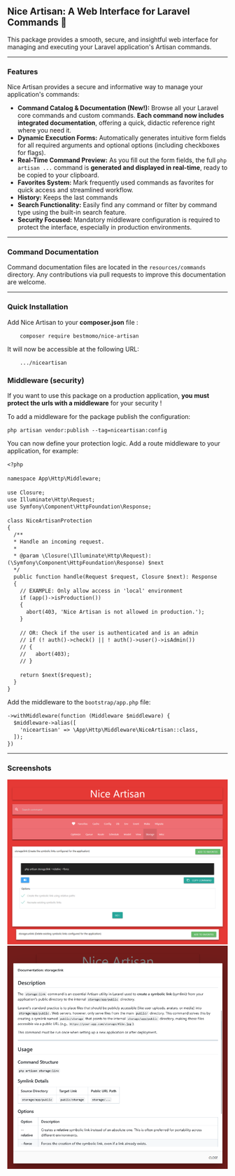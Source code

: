 ## Nice Artisan: A Web Interface for Laravel Commands 🚀 ##

This package provides a smooth, secure, and insightful web interface for managing and executing your Laravel application's Artisan commands.

---

### Features

Nice Artisan provides a secure and informative way to manage your application's commands:

* **Command Catalog & Documentation (New!):** Browse all your Laravel core commands and custom commands. **Each command now includes integrated documentation**, offering a quick, didactic reference right where you need it.
* **Dynamic Execution Forms:** Automatically generates intuitive form fields for all required arguments and optional options (including checkboxes for flags).
* **Real-Time Command Preview:** As you fill out the form fields, the full `php artisan ...` command is **generated and displayed in real-time**, ready to be copied to your clipboard.
* **Favorites System:** Mark frequently used commands as favorites for quick access and streamlined workflow.
* **History:** Keeps the last commands
* **Search Functionality:** Easily find any command or filter by command type using the built-in search feature.
* **Security Focused:** Mandatory middleware configuration is required to protect the interface, especially in production environments.

---

### Command Documentation ###

Command documentation files are located in the `resources/commands` directory. Any contributions via pull requests to improve this documentation are welcome.

---

### Quick Installation ###

Add Nice Artisan to your **composer.json** file :
```
    composer require bestmomo/nice-artisan
```

It will now be accessible at the following URL:
```
    .../niceartisan
```

### Middleware (security) ###

If you want to use this package on a production application, **you must protect the urls with a middleware** for your security !

To add a middleware for the package publish the configuration:
```
php artisan vendor:publish --tag=niceartisan:config
```

You can now define your protection logic. Add a route middleware to your application, for example:

```
<?php

namespace App\Http\Middleware;

use Closure;
use Illuminate\Http\Request;
use Symfony\Component\HttpFoundation\Response;  

class NiceArtisanProtection
{
  /**
  * Handle an incoming request.
  *
  * @param \Closure(\Illuminate\Http\Request): (\Symfony\Component\HttpFoundation\Response) $next
  */
  public function handle(Request $request, Closure $next): Response
  {
    // EXAMPLE: Only allow access in 'local' environment
    if (app()->isProduction()) 
    {
      abort(403, 'Nice Artisan is not allowed in production.');
    }
    
    // OR: Check if the user is authenticated and is an admin
    // if (! auth()->check() || ! auth()->user()->isAdmin())
    // {
    //   abort(403);
    // }

    return $next($request);
  }
}
```

Add the middleware to the `bootstrap/app.php` file:

```
->withMiddleware(function (Middleware $middleware) {
  $middleware->alias([
    'niceartisan' => \App\Http\Middleware\NiceArtisan::class,
  ]);
})
```

---
### Screenshots ###

![img1](screenshots/img1.png)
![img2](screenshots/img2.png)

